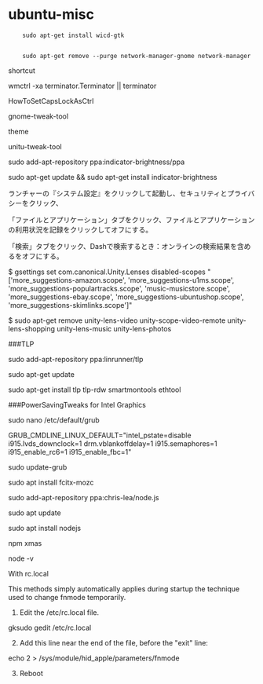 ubuntu-misc
===========

        sudo apt-get install wicd-gtk 


        sudo apt-get remove --purge network-manager-gnome network-manager 


shortcut

wmctrl -xa terminator.Terminator || terminator


HowToSetCapsLockAsCtrl

gnome-tweak-tool

theme

unitu-tweak-tool



sudo add-apt-repository ppa:indicator-brightness/ppa

sudo apt-get update && sudo apt-get install indicator-brightness


ランチャーの『システム設定』をクリックして起動し、セキュリティとプライバシーをクリック、

「ファイルとアプリケーション」タブをクリック、ファイルとアプリケーションの利用状況を記録をクリックしてオフにする。

「検索」タブをクリック、Dashで検索するとき：オンラインの検索結果を含めるをオフにする。


$ gsettings set com.canonical.Unity.Lenses disabled-scopes "['more_suggestions-amazon.scope', 'more_suggestions-u1ms.scope', 'more_suggestions-populartracks.scope', 'music-musicstore.scope', 'more_suggestions-ebay.scope', 'more_suggestions-ubuntushop.scope', 'more_suggestions-skimlinks.scope']"

$ sudo apt-get remove unity-lens-video unity-scope-video-remote unity-lens-shopping unity-lens-music unity-lens-photos 

###TLP


 sudo add-apt-repository ppa:linrunner/tlp
 
 sudo apt-get update
 
 sudo apt-get install tlp tlp-rdw smartmontools ethtool


###PowerSavingTweaks for Intel Graphics


sudo nano /etc/default/grub

 GRUB_CMDLINE_LINUX_DEFAULT="intel_pstate=disable i915.lvds_downclock=1 drm.vblankoffdelay=1 i915.semaphores=1 i915_enable_rc6=1 i915_enable_fbc=1"

sudo update-grub

sudo apt install fcitx-mozc



sudo add-apt-repository ppa:chris-lea/node.js

sudo apt update

sudo apt install nodejs

npm xmas

node -v


With rc.local

This methods simply automatically applies during startup the technique used to change fnmode temporarily.

1. Edit the /etc/rc.local file.

gksudo gedit /etc/rc.local

2. Add this line near the end of the file, before the "exit" line:

echo 2 > /sys/module/hid_apple/parameters/fnmode

3. Reboot 




